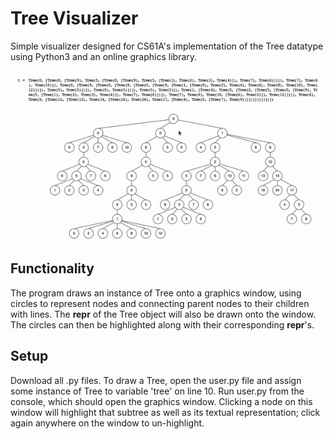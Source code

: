 # Tree Visualizer

Simple visualizer designed for CS61A's implementation of the Tree datatype using Python3 and an online graphics library.

![Tree Visualizer Demo](demo.gif)

## Functionality

The program draws an instance of Tree onto a graphics window, using circles to represent nodes and connecting parent nodes to their children with lines. The __repr__ of the Tree object will also be drawn onto the window. The circles can then be highlighted along with their corresponding __repr__'s. 

## Setup 
Download all .py files. To draw a Tree, open the user.py file and assign some instance of Tree to variable 'tree' on line 10. 
Run user.py from the console, which should open the graphics window. Clicking a node on this window will highlight that subtree as well as its textual representation; click again anywhere on the window to un-highlight.  
